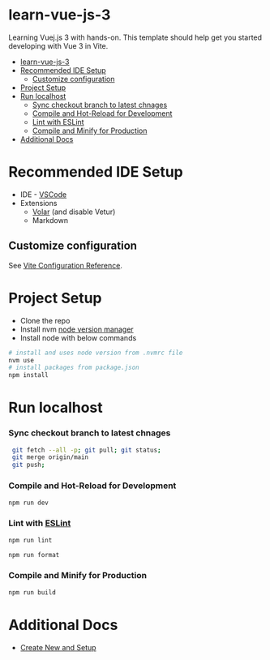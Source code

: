 # learn-vue-js-3

Learning Vuej.js 3 with hands-on.
This template should help get you started developing with Vue 3 in Vite.

- [learn-vue-js-3](#learn-vue-js-3)
- [Recommended IDE Setup](#recommended-ide-setup)
  - [Customize configuration](#customize-configuration)
- [Project Setup](#project-setup)
- [Run localhost](#run-localhost)
    - [Sync checkout branch to latest chnages](#sync-checkout-branch-to-latest-chnages)
    - [Compile and Hot-Reload for Development](#compile-and-hot-reload-for-development)
    - [Lint with ESLint](#lint-with-eslint)
    - [Compile and Minify for Production](#compile-and-minify-for-production)
- [Additional Docs](#additional-docs)

# Recommended IDE Setup

- IDE - [VSCode](https://code.visualstudio.com/)
- Extensions
  - [Volar](https://marketplace.visualstudio.com/items?itemName=Vue.volar) (and disable Vetur)
  - Markdown

## Customize configuration

See [Vite Configuration Reference](https://vitejs.dev/config/).

# Project Setup

- Clone the repo
- Install nvm [node version manager](https://github.com/nvm-sh/nvm?tab=readme-ov-file#install--update-script)
- Install node with below commands

```sh
# install and uses node version from .nvmrc file
nvm use
# install packages from package.json
npm install
```

# Run localhost

### Sync checkout branch to latest chnages

```sh
 git fetch --all -p; git pull; git status;
 git merge origin/main
 git push;
```

### Compile and Hot-Reload for Development

```sh
npm run dev
```

### Lint with [ESLint](https://eslint.org/)

```sh
npm run lint
```

```sh
npm run format
```

### Compile and Minify for Production

```sh
npm run build
```

# Additional Docs

- [Create New and Setup](./docs/README.md)
